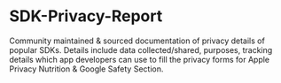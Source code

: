 # SDK-Privacy-Report
Community maintained & sourced documentation of privacy details of popular SDKs. Details include data collected/shared, purposes, tracking details which app developers can use to fill the privacy forms for Apple Privacy Nutrition & Google Safety Section.
